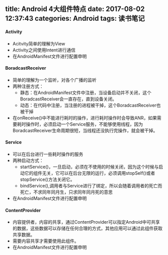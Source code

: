 title: Android 4大组件特点
date: 2017-08-02 12:37:43
categories: Android
tags: 读书笔记
---

#### Activity
* Acitvity简单的理解为View
* Activity之间使用Intent进行通信
* 在AndroidManifest文件进行配置申明

#### BoradcastReceiver 
* 简单的理解为一个监听，对各个广播的监听
* 两种注册方式：
  * 静态：在AndroidManifest文件中注册，当设备启动并不关闭，这个BoradcastReceiver会一直存在，直到设备关闭。
  * 动态：在代码中注册，当注册的进程被干掉，这个BoradcastReceiver也被干掉
* 在onReceive()中不能进行耗时的操作，进行耗时操作时会导致ANR，如果需要耗时操作时，必须启动一个Service服务，不能够使用线程，因为BoradcastReceiver生命周期很短，当线程还没执行完操作，就会被干掉。

#### Service
* 可以在后台进行一些耗时操作的服务
* 两种启动方式：
  * startService()，一旦启动，必须在不使用的时候关闭，因为这个时候与启动它的组件无关，它可以在后台无限的运行，必须调用stopSelf()或者stopService()方法关闭它。
  * bindService(),调用者与Service进行了绑定，所以会随着调用者的死亡而死亡，不求同年同月生，只求同年同月死的意思
* 在AndroidManifest文件进行配置申明

#### ContentProvider
* 内容提供者，内容的共享，通过ContentProvider可以指定Android中可共享的数据，这些数据可以存储在任何合理的方式，其他应用可以通过此组件获取共享数据。
* 需要内容共享才需要使用此组件。
* 在AndroidManifest文件进行配置申明